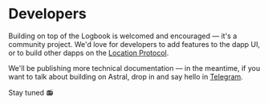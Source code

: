 # Developers

Building on top of the Logbook is welcomed and encouraged — it's a community project. We'd love for developers to add features to the dapp
UI, or to build other dapps on the [Location Protocol](../location-protocol/introduction.md).

We'll be publishing more technical documentation — in the meantime, if you want to talk about building on Astral, drop in and say hello in
[Telegram](https://t.me/+UkTOSXnDcDM5ZTBk).

Stay tuned 📻
